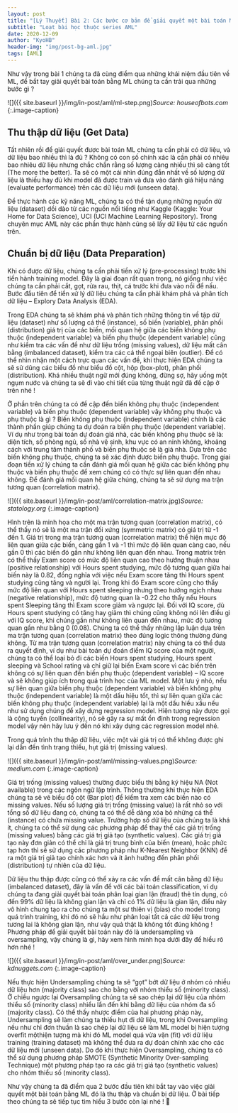 ```yaml
---
layout: post
title: "[Lý Thuyết] Bài 2: Các bước cơ bản để giải quyết một bài toán ML"
subtitle: "Loạt bài học thuộc series AML"
date: 2020-12-09
author: "KyoHB"
header-img: "img/post-bg-aml.jpg"
tags: [AML]
---
```


Như vậy trong bài 1 chúng ta đã cùng điểm qua những khái niệm đầu tiên về ML, để bắt tay giải quyết bài toán bằng ML chúng ta cần trải qua những bước gì ?

![]({{ site.baseurl }}/img/in-post/aml/ml-step.png)*Source: houseofbots.com*
{:.image-caption}

## Thu thập dữ liệu (Get Data)

Tất nhiên rồi để giải quyết được bài toán ML chúng ta cần phải có dữ liệu, và dữ liệu bao nhiều thì là đủ ? Không có con số chính xác là cần phải có nhiêu bao nhiêu dữ liệu nhưng chắc chắn rằng số lượng càng nhiều thì sẽ càng tốt (The more the better). Ta sẽ có một cái nhìn đúng đắn nhất về số lượng dữ liệu là thiếu hay đủ khi model đã được train và đưa vào đánh giá hiệu năng (evaluate performance) trên các dữ liệu mới (unseen data).

Để thực hành các kỹ năng ML, chúng ta có thể tận dụng những nguồn dữ liệu (dataset) dồi dào từ các nguồn nổi tiếng như Kaggle (Kaggle: Your Home for Data Science), UCI (UCI Machine Learning Repository). Trong chuyên mục AML này các phần thực hành cũng sẽ lấy dữ liệu từ các nguồn trên.

## Chuẩn bị dữ liệu (Data Preparation)

Khi có được dữ liệu, chúng ta cần phải tiền xử lý (pre-processing) trước khi tiến hành training model. Đây là giai đoạn rất quan trọng, nó giống như việc chúng ta cần phải cắt, gọt, rửa rau, thịt, cá trước khi đưa vào nồi để nấu. Bước đầu tiên để tiền xử lý dữ liệu chúng ta cần phải khám phá và phân tích dữ liệu – Explory Data Analysis (EDA).

Trong EDA chúng ta sẽ khám phá và phân tích những thông tin về tập dữ liệu (dataset) như số lượng cá thể (instance), số biến (variable), phân phối (distribution) giá trị của các biến, mối quan hệ giữa các biến không phụ thuộc (independent variable) và biến phụ thuộc (dependent variable) cũng như kiểm tra các vấn đề như dữ liệu trống (missing values), dữ liệu mất cân bằng (imbalanced dataset), kiểm tra các cá thể ngoại biên (outlier). Để có thể nhìn nhận một cách trực quan các vấn đề, khi thực hiện EDA chúng ta sẽ sử dũng các biểu đồ như biểu đồ cột, hộp (box-plot), phân phối (distribution). Khá nhiều thuật ngữ mới đúng không, đừng sợ, hãy uống một ngụm nước và chúng ta sẽ đi vào chi tiết của từng thuật ngữ đã đề cập ở trên nhé !

Ở phần trên chúng ta có đề cập đến biến không phụ thuộc (independent variable) và biến phụ thuộc (dependent variable) vậy không phụ thuộc và phụ thuộc là gì ? Biến không phụ thuộc (independent variable) chính là các thành phần giúp chúng ta dự đoán ra biến phụ thuộc (dependent variable). Ví dụ như trong bài toán dự đoán giá nhà, các biến không phụ thuộc sẽ là: diện tích, số phòng ngủ, số nhà vệ sinh, khu vực có an ninh không, khoảng cách với trung tâm thành phố và biến phụ thuộc sẽ là giá nhà. Dựa trên các biến không phụ thuộc, chúng ta sẽ xác định được biến phụ thuộc. Trong giai đoạn tiền xử lý chúng ta cần đánh giá mối quan hệ giữa các biến không phụ thuộc và biến phụ thuộc để xem chúng có có thực sự liên quan đến nhau không. Để đánh giá mối quan hệ giữa chúng, chúng ta sẽ sử dụng ma trận tương quan (correlation matrix).

![]({{ site.baseurl }}/img/in-post/aml/correlation-matrix.jpg)*Source: statology.org*
{:.image-caption}

Hình trên là minh họa cho một ma trận tương quan (correlation matrix), có thể thấy nó sẽ là một ma trận đối xứng (symmetric matrix) có giá trị từ -1 đến 1. Giá trị trong ma trận tương quan (correlation matrix) thể hiện mực độ liên quan giữa các biến, càng gần 1 và -1 thì mức độ liên quan càng cao, nếu gần 0 thì các biến đó gần như không liên quan đến nhau. Trong matrix trên có thể thấy Exam score có mức độ liên quan cao theo hướng thuận nhau (positive relationship) với Hours spent studying, mức độ tương quan giữa hai biến này là 0.82, đồng nghĩa với việc nếu Exam score tăng thì Hours spent studying cũng tăng và người lại. Trong khi đó Exam score cũng cho thấy mức độ liên quan với Hours spent sleeping nhưng theo hướng ngịch nhau (negative relationship), mức độ tương quan là -0.22 cho thấy nếu Hours spent Sleeping tăng thì Exam score giảm và ngược lại. Đối với IQ score, dù Hours spent studying có tăng hay giảm thì chúng cũng không nói lên điều gì với IQ score, khi chúng gần như không liên quan đến nhau, mức độ tương quan gần như bằng 0 (0.08). Chúng ta có thể thấy những lập luận dựa trên ma trận tương quan (correlation matrix) theo đúng logic thông thường đúng không. Từ ma trận tương quan (correlation matrix) này chúng ta có thể đưa ra quyết định, ví dụ như bài toán dự đoán điểm IQ score của một người, chúng ta có thể loại bỏ đi các biến Hours spent studying, Hours spent sleeping và School rating và chỉ giữ lại biến Exam score vì các biến trên không có sự liên quan đến biến phụ thuộc (dependent variable) – IQ score và sẽ không giúp ích trong quá trình học của ML model. Một lưu ý nhỏ, nếu sự liên quan giữa biến phụ thuộc (dependent variable) và biến không phụ thuộc (independent variable) là một dấu hiệu tốt, thì sự liên quan giữa các biến không phụ thuộc (independent variable) lại là một dấu hiếu xấu nếu như sử dụng chúng để xây dựng regression model. Hiện tượng này được gọi là cộng tuyến (collinearity), nó sẽ gây ra sự mất ổn định trong regression model vậy nên hãy lưu ý đến nó khi xây dựng các regression model nhé.

Trong quá trình thu thập dữ liệu, việc một vài giá trị có thể không được ghi lại dẫn đến tình trạng thiếu, hụt giá trị (missing values).

![]({{ site.baseurl }}/img/in-post/aml/missing-values.png)*Source: medium.com*
{:.image-caption}

Giá trị trống (missing values) thường được biểu thị bằng ký hiệu NA (Not available) trong các ngôn ngữ lập trình. Thông thường khi thực hiện EDA chúng ta sẽ vẽ biểu đồ cột (Bar plot) để kiểm tra xem các biến nào có missing values. Nếu số lượng giá trị trống (missing value) là rất nhỏ so với tổng số dữ liệu đang có, chúng ta có thể dễ dàng xóa bỏ những cá thể (instance) có chứa missing value. Trường hợp số dữ liệu của chúng ta là khá ít, chúng ta có thể sử dụng các phương pháp để thay thế các giá trị trống (missing values) bằng các giá trị giả tạo (synthetic values). Các giá trị giả tạo này đơn giản có thể chỉ là giá trị trung bình của biến (mean), hoặc phức tạp hơn thì sẽ sử dụng các phương pháp như K-Nearest Neighbor (KNN) để ra một giá trị giả tạo chính xác hơn và ít ảnh hưởng đến phân phối (distribution) tự nhiên của dữ liệu.

Dữ liệu thu thập được cũng có thể xảy ra các vấn đề mất cân bằng dữ liệu (imbalanced dataset), đây là vấn đề với các bài toán classification, ví dụ chúng ta đang giải quyết bài toán phân loại gian lận (fraud) thẻ tín dụng, có đến 99% dữ liệu là không gian lận và chỉ có 1% dữ liệu là gian lận, điều này vô hình chung tạo ra cho chúng ta một sư thiên vị (bias) cho model trong quá trình training, khi đó nó sẽ hầu như phân loại tất cả các dữ liệu trong tương lai là không gian lận, như vậy quả thật là không tốt đúng không ! Phương pháp để giải quyết bài toán này đó là undersampling và oversampling, vậy chúng là gì, hãy xem hình minh họa dưới đây để hiểu rõ hơn nhé !

![]({{ site.baseurl }}/img/in-post/aml/over_under.png)*Source: kdnuggets.com*
{:.image-caption}

Nếu thực hiện Undersampling chúng ta sẽ “gọt” bớt dữ liệu ở nhóm có nhiều dữ liệu hơn (majority class) sao cho bằng với nhóm thiểu số (minority class). Ở chiều ngược lại Oversampling chúng ta sẽ sao chép lại dữ liệu của nhóm thiểu số (minority class) nhiều lần đến khi bằng dữ liệu của nhóm đa số (majority class). Có thể thấy nhược điểm của hai phương pháp này, Undersampling sẽ làm chúng ta thiếu hụt đi dữ liệu, trong khi Oversampling nếu như chỉ đơn thuần là sao chép lại dữ liệu sẽ làm ML model bị hiện tượng overfit mộthiện tượng mà khi đó ML model quá vừa vặn (fit) với dữ liệu training (training dataset) mà không thể đưa ra dự đoán chính xác cho các dữ liệu mới (unseen data). Do đó khi thực hiện Oversampling, chúng ta có thể sử dụng phương pháp SMOTE (Synthetic Minority Over-sampling Technique) một phương pháp tạo ra các giá trị giả tạo (synthetic values) cho nhóm thiểu số (minority class).

Như vậy chúng ta đã điểm qua 2 bước đầu tiên khi bắt tay vào việc giải quyết một bài toán bằng ML đó là thu thập và chuẩn bị dữ liệu. Ở bài tiếp theo chúng ta sẽ tiếp tục tìm hiểu 3 bước còn lại nhé ! 💪